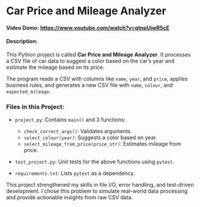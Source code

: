 # Car Price and Mileage Analyzer

#### Video Demo: https://www.youtube.com/watch?v=qtnpUiwR5cE

#### Description:

This Python project is called **Car Price and Mileage Analyzer**. It processes a CSV file of car data to suggest a color based on the car’s year and estimate the mileage based on its price.

The program reads a CSV with columns like `name`, `year`, and `price`, applies business rules, and generates a new CSV file with `name`, `colour`, and `expected_mileage`.

### Files in this Project:

- `project.py`: Contains `main()` and 3 functions:
  - `check_correct_args()`: Validates arguments.
  - `select_colour(year)`: Suggests a color based on year.
  - `select_mileage_from_price(price_str)`: Estimates mileage from price.

- `test_project.py`: Unit tests for the above functions using `pytest`.

- `requirements.txt`: Lists `pytest` as a dependency.

This project strengthened my skills in file I/O, error handling, and test-driven development. I chose this problem to simulate real-world data processing and provide actionable insights from raw CSV data.
